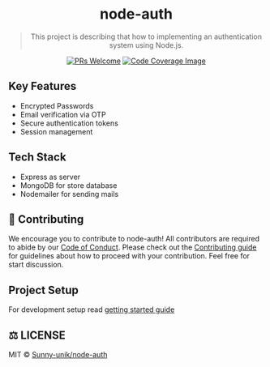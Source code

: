 <div align="center">

# node-auth

> This project is describing that how to implementing an authentication system using Node.js.

[![PRs Welcome](https://img.shields.io/badge/PRs-welcome-brightgreen.svg)](https://github.com/Sunny-unik/node-auth)
[![Code Coverage Image](https://codecov.io/gh/sunny-unik/node-auth/branch/master/graph/badge.svg)](https://app.codecov.io/gh/Sunny-unik/node-auth)

</div>

## Key Features

- Encrypted Passwords
- Email verification via OTP
- Secure authentication tokens
- Session management

## Tech Stack

- Express as server
- MongoDB for store database
- Nodemailer for sending mails

## 🤝 Contributing

We encourage you to contribute to node-auth! All contributors are required to abide by our [Code of Conduct](./docs/Code-of-conduct.md). Please check out the [Contributing guide](./docs/Contributing.md) for guidelines about how to proceed with your contribution. Feel free for start discussion.

## Project Setup

For development setup read [getting started guide](./docs/Getting-started-guide.md)

## ⚖️ LICENSE

MIT © [Sunny-unik/node-auth](LICENSE)
